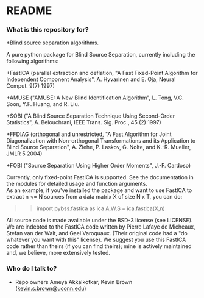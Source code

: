 # README #

### What is this repository for? ###

*Blind source separation algorithms.

A pure python package for Blind Source Separation, currently including the following algorithms:

+FastICA (parallel extraction and deflation, "A Fast Fixed-Point Algorithm for Independent Component Analysis",
  A. Hyvarinen and E. Oja, Neural Comput. 9(7) 1997)

+AMUSE ("AMUSE: A New Blind Identification Algorithm", L. Tong, V.C. Soon, Y.F. Huang, and R. Liu.

+SOBI ("A Blind Source Separation Technique Using Second-Order Statistics", A. Belouchrani, IEEE Trans. Sig. Proc., 45 (2) 1997)

+FFDIAG (orthogonal and unrestricted, "A Fast Algorithm for Joint Diagonalization with Non-orthogonal Transformations and its Application to
  Blind Source Separation", A. Ziehe, P. Laskov, G. Nolte, and K.-R. Mueller, JMLR 5 2004)

+FOBI ("Source Separation Using Higher Order Moments", J.-F. Cardoso)

Currently, only fixed-point FastICA is supported.  See the documentation in the modules for detailed usage and function arguments.  
As an example, if you've installed the package and want to use FastICA to extract n <= N sources from a data matrix X of size N x T, you can do:

>>import pybss.fastica as ica
>>A,W,S = ica.fastica(X,n)

All source code is made available under the BSD-3 license (see LICENSE).  We are indebted to the FastICA code written by Pierre Lafaye de Micheaux,
Stefan van der Walt, and Gael Varoquaux. (Their original code had a "do whatever you want with this" license).  We suggest you use this FastICA code
rather than theirs (if you can find theirs); mine is actively maintained and, we believe, more extensively tested.

### Who do I talk to? ###

* Repo owners Ameya Akkalkotkar, Kevin Brown (kevin.s.brown@uconn.edu)
